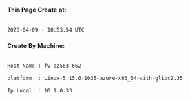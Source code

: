 
   
#### This Page Create at:

```bash

2023-04-09 - 10:53:54 UTC

```

#### Create By Machine:

```bash

Host Name : fv-az563-662

platform  : Linux-5.15.0-1035-azure-x86_64-with-glibc2.35

Ip Local  : 10.1.0.33

```

